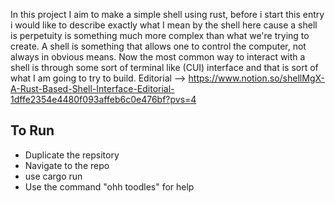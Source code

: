 In this project I aim to make a simple shell using rust, before i start this entry i would like to describe exactly what I mean by the shell here cause a shell is perpetuity is something much more complex than what we're trying to create.  A shell is something that allows one to control the computer, not always in obvious means. Now the most common way to interact with a shell is through some sort of terminal like (CUI) interface and that is sort of what I am going to try to build.
Editorial --> https://www.notion.so/shellMgX-A-Rust-Based-Shell-Interface-Editorial-1dffe2354e4480f093affeb6c0e476bf?pvs=4

## To Run
- Duplicate the repsitory
- Navigate to the repo
- use cargo run
- Use the command "ohh toodles" for help
